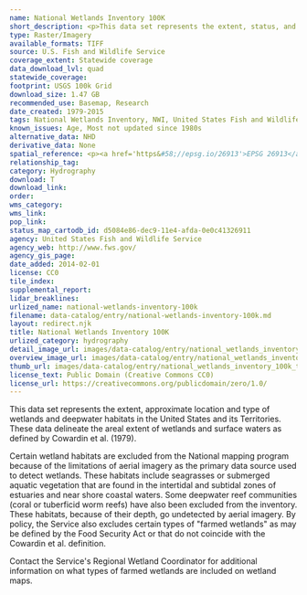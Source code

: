 ```yaml
---
name: National Wetlands Inventory 100K
short_description: <p>This data set represents the extent, status, and approximate location of current and historic NWI wetland mapping projects.</p>
type: Raster/Imagery
available_formats: TIFF
source: U.S. Fish and Wildlife Service
coverage_extent: Statewide coverage
data_download_lvl: quad
statewide_coverage: 
footprint: USGS 100k Grid
download_size: 1.47 GB
recommended_use: Basemap, Research
date_created: 1979-2015
tags: National Wetlands Inventory, NWI, United States Fish and Wildlife, USFWS, Texas, Species, Habitat, Ecological, Aquatic, Deepwater, Coast
known_issues: Age, Most not updated since 1980s
alternative_data: NHD
derivative_data: None
spatial_reference: <p><a href='https&#58;//epsg.io/26913'>EPSG 26913</a>, <a href='https&#58;//epsg.io/26914'>EPSG 26914</a>, <a href='https&#58;//epsg.io/26915'>EPSG 26915</a></p>
relationship_tag: 
category: Hydrography
download: T
download_link: 
order: 
wms_category: 
wms_link: 
pop_link: 
status_map_cartodb_id: d5084e86-dec9-11e4-afda-0e0c41326911
agency: United States Fish and Wildlife Service
agency_web: http://www.fws.gov/
agency_gis_page: 
date_added: 2014-02-01
license: CC0
tile_index: 
supplemental_report: 
lidar_breaklines: 
urlized_name: national-wetlands-inventory-100k
filename: data-catalog/entry/national-wetlands-inventory-100k.md
layout: redirect.njk
title: National Wetlands Inventory 100K
urlized_category: hydrography
detail_image_url: images/data-catalog/entry/national_wetlands_inventory_100k_detail.jpg
overview_image_url: images/data-catalog/entry/national_wetlands_inventory_100k_overview.jpg
thumb_url: images/data-catalog/entry/national_wetlands_inventory_100k_th.jpg
license_text: Public Domain (Creative Commons CC0)
license_url: https://creativecommons.org/publicdomain/zero/1.0/
---
```


This data set represents the extent, approximate location and type of wetlands and deepwater habitats in the United States and its Territories. These data delineate the areal extent of wetlands and surface waters as defined by Cowardin et al. (1979). 

Certain wetland habitats are excluded from the National mapping program because of the limitations of aerial imagery as the primary data source used to detect wetlands. These habitats include seagrasses or submerged aquatic vegetation that are found in the intertidal and subtidal zones of estuaries and near shore coastal waters. Some deepwater reef communities (coral or tuberficid worm reefs) have also been excluded from the inventory. These habitats, because of their depth, go undetected by aerial imagery. By policy, the Service also excludes certain types of "farmed wetlands" as may be defined by the Food Security Act or that do not coincide with the Cowardin et al. definition. 

Contact the Service's Regional Wetland Coordinator for additional information on what types of farmed wetlands are included on wetland maps.



